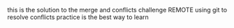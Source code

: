 this is the solution to the merge and conflicts challenge   REMOTE
using git to resolve conflicts
practice is the best way to learn 
